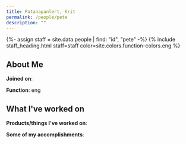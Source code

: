 ```yaml
---
title: Patanapanlert, Krit
permalink: /people/pete
description: ""
---
```


{%- assign staff = site.data.people | find: "id", "pete" -%}
{% include staff_heading.html staff=staff color=site.colors.function-colors.eng %}

## About Me

**Joined on**: 

**Function**: eng

## What I've worked on

**Products/things I've worked on**:


**Some of my accomplishments**:

